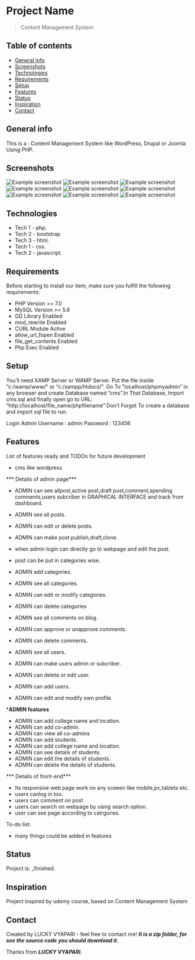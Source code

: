 # Project Name
>Content Management System 

## Table of contents
* [General info](#general-info)
* [Screenshots](#screenshots)
* [Technologies](#technologies)
* [Requirements](#requirements)
* [Setup](#setup)
* [Features](#features)
* [Status](#status)
* [Inspiration](#inspiration)
* [Contact](#contact)

## General info
This is a : Content Management System like WordPress, Drupal or Joomla Using PHP.

## Screenshots
![Example screenshot](./img/Capture.JPG)
![Example screenshot](./img/Capture1.JPG)
![Example screenshot](./img/Capture2.JPG)
![Example screenshot](./img/Capture3.JPG)
![Example screenshot](./img/Capture4.JPG)
![Example screenshot](./img/Capture5.JPG)
![Example screenshot](./img/Capture6.JPG)
![Example screenshot](./img/Capture7.JPG)
![Example screenshot](./img/Capture8.JPG)
## Technologies
* Tech 1 - php.
* Tech 2 - bootstrap
* Tech 3 - html.
* Tech 1 - css.
* Tech 2 - javascript.


## Requirements
Before starting to install our item, make sure you fulfill the following requirements:

* PHP Version >= 7.0
* MySQL Version >= 5.6
* GD Library Enabled
* mod_rewrite Enabled
* CURL Module Active
* allow_url_fopen Enabled
* file_get_contents Enabled
* Php Exec Enabled


## Setup

You’ll need XAMP Server or WAMP Server. Put the file inside “c:/wamp/www/” or “c:/xampp/htdocs/”. Go To “localhost/phpmyadmin” in any browser and create Database named “cms”.In That Database, Import cms.sql and finally open go to URL: “http://localhost/file_name/phpfilename”
Don’t Forget To create a database and import sql file to run.




Login Admin      Username : admin
                 Password :  123456







## Features
List of features ready and TODOs for future development
* cms like wordpress




*** Details of admin page***


* ADMIN can see allpost,active post,draft post,comment,spending comments,users subcriber in GRAPHICAL INTERFACE and track from dashboard.




* ADMIN see all posts.
* ADMIN can edit or delete posts.
* ADMIN can make post  publish,draft,clone.
* when admin login can directly go to webpage and edit the post.
* post can be put in categories wise.


* ADMIN add categories.
* ADMIN see all categories.
* ADMIN can edit or modify categories.
* ADMIN can delete categories




* ADMIN see all comments on blog.
* ADMIN can approve or unapprove comments.
* ADMIN can delete comments.




* ADMIN see all users.
* ADMIN can make users admin or subcriber.
* ADMIN can delete or edit user.
* ADMIN can add users.


* ADMIN can edit and modify own profile.




*****ADMIN features****
* ADMIN can add college name and location.
* ADMIN can add co-admin.
* ADMIN can view all co-admins
* ADMIN can add students.
* ADMIN can add college name and location.
* ADMIN can see details of students.
* ADMIN can edit the details of students.
* ADMIN can delete the details of students.



*** Details of front-end***

*  Its responsive web page work on any sceeen like mobile,pc,tablets etc.
* users canlog in too.
* users can comment on post
* users can search on webpage by using search option.
* user can see page according to catrgories.






To-do list:
* many things could be added in features


## Status
Project is:  _finished.

## Inspiration
Project inspired by udemy course, based on Content Management System

## Contact
Created by LUCKY VYAPARI - feel free to contact me!
***It is a zip folder, for see the source code you should download it.***

Thanks from ***LUCKY VYAPARI.***
